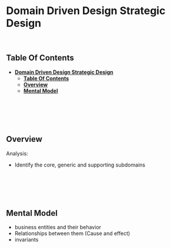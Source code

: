 # **Domain Driven Design Strategic Design**
<br>

## **Table Of Contents**

- [**Domain Driven Design Strategic Design**](#domain-driven-design-strategic-design)
  - [**Table Of Contents**](#table-of-contents)
  - [**Overview**](#overview)
  - [**Mental Model**](#mental-model)

<br>
<br>
<br>
<br>

## **Overview**

Analysis:

- Identify the core, generic and supporting subdomains

<br>
<br>
<br>
<br>

## **Mental Model**

- business entities and their behavior
- Relationships between them (Cause and effect)
- invariants


